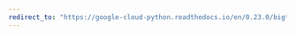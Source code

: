 ```yaml
---
redirect_to: "https://google-cloud-python.readthedocs.io/en/0.23.0/bigtable-client-intro.html"
---
```

